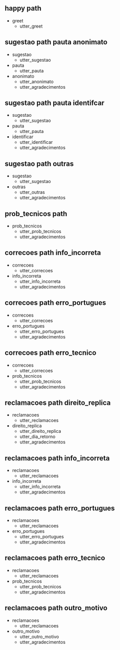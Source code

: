 ## happy path
* greet
  - utter_greet

## sugestao path pauta anonimato
* sugestao
  - utter_sugestao
* pauta
  - utter_pauta
* anonimato
  - utter_anonimato
  - utter_agradecimentos

## sugestao path pauta identifcar
* sugestao
  - utter_sugestao
* pauta
  - utter_pauta
* identificar
  - utter_identificar
  - utter_agradecimentos

## sugestao path outras
* sugestao
  - utter_sugestao
* outras
  - utter_outras
  - utter_agradecimentos

## prob_tecnicos path
* prob_tecnicos
  - utter_prob_tecnicos
  - utter_agradecimentos

## correcoes path info_incorreta
* correcoes
  - utter_correcoes
* info_incorreta
  - utter_info_incorreta
  - utter_agradecimentos

## correcoes path erro_portugues
* correcoes
  - utter_correcoes
* erro_portugues
  - utter_erro_portugues
  - utter_agradecimentos

## correcoes path erro_tecnico
* correcoes
  - utter_correcoes
* prob_tecnicos
  - utter_prob_tecnicos
  - utter_agradecimentos

## reclamacoes path direito_replica
* reclamacoes
  - utter_reclamacoes
* direito_replica
  - utter_direito_replica
  - utter_dia_retorno
  - utter_agradecimentos

## reclamacoes path info_incorreta
* reclamacoes
  - utter_reclamacoes
* info_incorreta
  - utter_info_incorreta
  - utter_agradecimentos

## reclamacoes path erro_portugues
* reclamacoes
  - utter_reclamacoes
* erro_portugues
  - utter_erro_portugues
  - utter_agradecimentos

## reclamacoes path erro_tecnico
* reclamacoes
  - utter_reclamacoes
* prob_tecnicos
  - utter_prob_tecnicos
  - utter_agradecimentos


## reclamacoes path outro_motivo
* reclamacoes
  - utter_reclamacoes
* outro_motivo
  - utter_outro_motivo
  - utter_agradecimentos